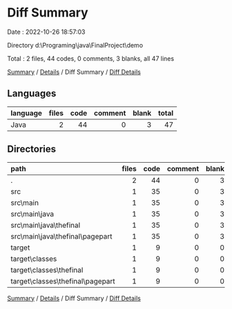 # Diff Summary

Date : 2022-10-26 18:57:03

Directory d:\\Programing\\java\\FinalProject\\demo

Total : 2 files,  44 codes, 0 comments, 3 blanks, all 47 lines

[Summary](results.md) / [Details](details.md) / Diff Summary / [Diff Details](diff-details.md)

## Languages
| language | files | code | comment | blank | total |
| :--- | ---: | ---: | ---: | ---: | ---: |
| Java | 2 | 44 | 0 | 3 | 47 |

## Directories
| path | files | code | comment | blank | total |
| :--- | ---: | ---: | ---: | ---: | ---: |
| . | 2 | 44 | 0 | 3 | 47 |
| src | 1 | 35 | 0 | 3 | 38 |
| src\\main | 1 | 35 | 0 | 3 | 38 |
| src\\main\\java | 1 | 35 | 0 | 3 | 38 |
| src\\main\\java\\thefinal | 1 | 35 | 0 | 3 | 38 |
| src\\main\\java\\thefinal\\pagepart | 1 | 35 | 0 | 3 | 38 |
| target | 1 | 9 | 0 | 0 | 9 |
| target\\classes | 1 | 9 | 0 | 0 | 9 |
| target\\classes\\thefinal | 1 | 9 | 0 | 0 | 9 |
| target\\classes\\thefinal\\pagepart | 1 | 9 | 0 | 0 | 9 |

[Summary](results.md) / [Details](details.md) / Diff Summary / [Diff Details](diff-details.md)